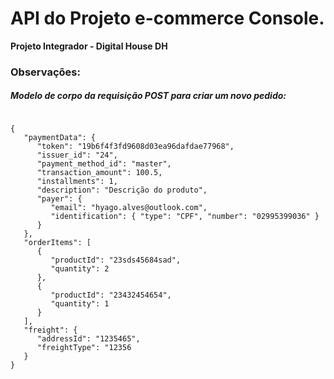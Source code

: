 # API do Projeto e-commerce Console.
**Projeto Integrador - Digital House DH**

### Observações: 
##### Modelo de corpo da requisição POST para criar um novo pedido:
<code>
{
   "paymentData": {
      "token": "19b6f4f3fd9608d03ea96dafdae77968",
      "issuer_id": "24",
      "payment_method_id": "master",
      "transaction_amount": 100.5,
      "installments": 1,
      "description": "Descrição do produto",
      "payer": {
         "email": "hyago.alves@outlook.com",
         "identification": { "type": "CPF", "number": "02995399036" }
      }
   },
   "orderItems": [
      {
         "productId": "23sds45684sad",
         "quantity": 2
      },
      {
         "productId": "23432454654",
         "quantity": 1
      }
   ],
   "freight": {
      "addressId": "1235465",
      "freightType": "12356
   }
}
</code>
